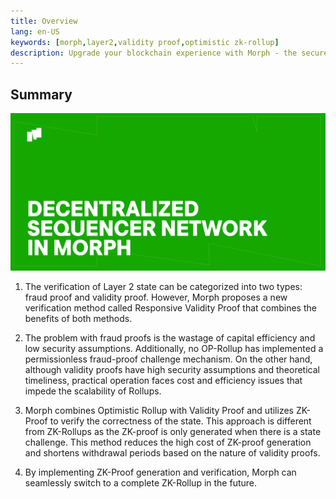 ```yaml
---
title: Overview
lang: en-US
keywords: [morph,layer2,validity proof,optimistic zk-rollup]
description: Upgrade your blockchain experience with Morph - the secure decentralized, cost0efficient, and high-performing optimistic zk-rollup solution. Try it now!
---
```


## Summary

![RVP](../../../assets/docs/protocol/resvapro/banner.jpg)


1. The verification of Layer 2 state can be categorized into two types: fraud proof and validity proof. However, Morph proposes a new verification method called Responsive Validity Proof that combines the benefits of both methods.

2. The problem with fraud proofs is the wastage of capital efficiency and low security assumptions. Additionally, no OP-Rollup has implemented a permissionless fraud-proof challenge mechanism. On the other hand, although validity proofs have high security assumptions and theoretical timeliness, practical operation faces cost and efficiency issues that impede the scalability of Rollups. 

3. Morph combines Optimistic Rollup with Validity Proof and utilizes ZK-Proof to verify the correctness of the state. This approach is different from ZK-Rollups as the ZK-proof is only generated when there is a state challenge. This method reduces the high cost of ZK-proof generation and shortens withdrawal periods based on the nature of validity proofs.

4. By implementing ZK-Proof generation and verification, Morph can seamlessly switch to a complete ZK-Rollup in the future.